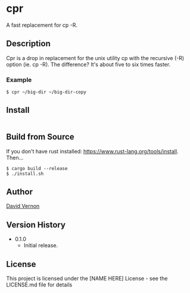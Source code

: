 # cpr

A fast replacement for cp -R.

## Description

Cpr is a drop in replacement for the unix utility cp with the recursive (-R) option (ie. cp -R). The difference? It's about five to six times faster.

### Example
```
$ cpr ~/big-dir ~/big-dir-copy
```

## Install 
```
```

## Build from Source

If you don't have rust installed: https://www.rust-lang.org/tools/install.
Then...
```
$ cargo build --release
$ ./install.sh
```

## Author

[David Vernon](email:davidhvernon@mac.com)

## Version History

* 0.1.0
    * Initial release.

## License

This project is licensed under the [NAME HERE] License - see the LICENSE.md file for details

